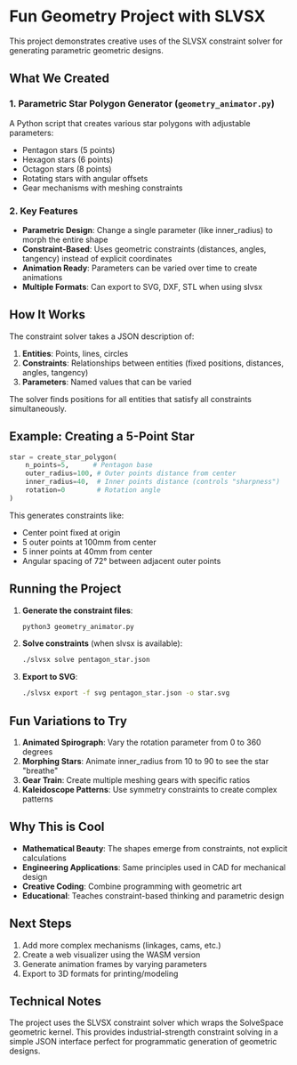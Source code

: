 # Fun Geometry Project with SLVSX

This project demonstrates creative uses of the SLVSX constraint solver for generating parametric geometric designs.

## What We Created

### 1. **Parametric Star Polygon Generator** (`geometry_animator.py`)
A Python script that creates various star polygons with adjustable parameters:
- Pentagon stars (5 points)
- Hexagon stars (6 points)  
- Octagon stars (8 points)
- Rotating stars with angular offsets
- Gear mechanisms with meshing constraints

### 2. **Key Features**
- **Parametric Design**: Change a single parameter (like inner_radius) to morph the entire shape
- **Constraint-Based**: Uses geometric constraints (distances, angles, tangency) instead of explicit coordinates
- **Animation Ready**: Parameters can be varied over time to create animations
- **Multiple Formats**: Can export to SVG, DXF, STL when using slvsx

## How It Works

The constraint solver takes a JSON description of:
1. **Entities**: Points, lines, circles
2. **Constraints**: Relationships between entities (fixed positions, distances, angles, tangency)
3. **Parameters**: Named values that can be varied

The solver finds positions for all entities that satisfy all constraints simultaneously.

## Example: Creating a 5-Point Star

```python
star = create_star_polygon(
    n_points=5,      # Pentagon base
    outer_radius=100, # Outer points distance from center
    inner_radius=40,  # Inner points distance (controls "sharpness")
    rotation=0        # Rotation angle
)
```

This generates constraints like:
- Center point fixed at origin
- 5 outer points at 100mm from center
- 5 inner points at 40mm from center
- Angular spacing of 72° between adjacent outer points

## Running the Project

1. **Generate the constraint files**:
   ```bash
   python3 geometry_animator.py
   ```

2. **Solve constraints** (when slvsx is available):
   ```bash
   ./slvsx solve pentagon_star.json
   ```

3. **Export to SVG**:
   ```bash
   ./slvsx export -f svg pentagon_star.json -o star.svg
   ```

## Fun Variations to Try

1. **Animated Spirograph**: Vary the rotation parameter from 0 to 360 degrees
2. **Morphing Stars**: Animate inner_radius from 10 to 90 to see the star "breathe"
3. **Gear Train**: Create multiple meshing gears with specific ratios
4. **Kaleidoscope Patterns**: Use symmetry constraints to create complex patterns

## Why This is Cool

- **Mathematical Beauty**: The shapes emerge from constraints, not explicit calculations
- **Engineering Applications**: Same principles used in CAD for mechanical design
- **Creative Coding**: Combine programming with geometric art
- **Educational**: Teaches constraint-based thinking and parametric design

## Next Steps

1. Add more complex mechanisms (linkages, cams, etc.)
2. Create a web visualizer using the WASM version
3. Generate animation frames by varying parameters
4. Export to 3D formats for printing/modeling

## Technical Notes

The project uses the SLVSX constraint solver which wraps the SolveSpace geometric kernel. This provides industrial-strength constraint solving in a simple JSON interface perfect for programmatic generation of geometric designs.